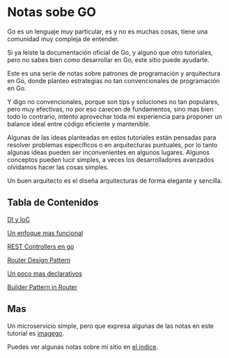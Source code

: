 # Notas sobe GO

Go es un lenguaje muy particular, es y no es muchas cosas, tiene una comunidad muy compleja de entender.

Si ya leíste la documentación oficial de Go, y alguno que otro tutoriales, pero no sabes bien como desarrollar en Go, este sitio puede ayudarte.

Este es una serie de notas sobre patrones de programación y arquitectura en Go, donde planteo estrategias no tan convencionales de programación en Go.

Y digo no convencionales, porque son tips y soluciones no tan populares, pero muy efectivas, no por eso carecen de fundamentos, sino mas bien todo lo contrario, intento aprovechar toda mi experiencia para proponer un balance ideal entre código eficiente y mantenible.

Algunas de las ideas planteadas en estos tutoriales están pensadas para resolver problemas específicos o en arquitecturas puntuales, por lo tanto algunas ideas pueden ser inconvenientes en algunos lugares. Algunos conceptos pueden lucir simples, a veces los desarrolladores avanzados olvidamos hacer las cosas simples.

Un buen arquitecto es el diseña arquitecturas de forma elegante y sencilla. 

## Tabla de Contenidos

[DI y IoC](https://github.com/nmarsollier/go_di_ioc)

[Un enfoque mas funcional](https://github.com/nmarsollier/go_functional)

[REST Controllers en go](https://github.com/nmarsollier/go_rest_controller)

[Router Design Pattern](https://github.com/nmarsollier/go_router_design)

[Un poco mas declarativos](https://github.com/nmarsollier/go_declarative)

[Builder Pattern in Router](https://github.com/nmarsollier/go_router_builder)

## Mas

Un microservicio simple, pero que expresa algunas de las notas en este tutorial es [imagego](https://github.com/nmarsollier/imagego).

Puedes ver algunas notas sobre mi sitio en [el indice](https://github.com/nmarsollier/index).
